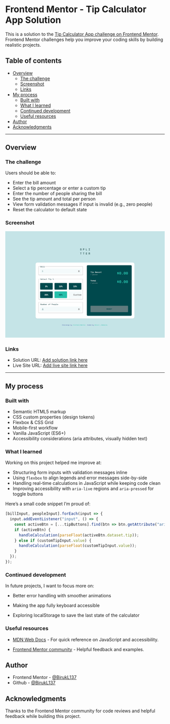 # Frontend Mentor - Tip Calculator App Solution

This is a solution to the [Tip Calculator App challenge on Frontend Mentor](https://www.frontendmentor.io/challenges/tip-calculator-app-ugJNGbJUX). Frontend Mentor challenges help you improve your coding skills by building realistic projects. 

## Table of contents

- [Overview](#overview)
  - [The challenge](#the-challenge)
  - [Screenshot](#screenshot)
  - [Links](#links)
- [My process](#my-process)
  - [Built with](#built-with)
  - [What I learned](#what-i-learned)
  - [Continued development](#continued-development)
  - [Useful resources](#useful-resources)
- [Author](#author)
- [Acknowledgments](#acknowledgments)

---

## Overview

### The challenge

Users should be able to:

- Enter the bill amount
- Select a tip percentage or enter a custom tip
- Enter the number of people sharing the bill
- See the tip amount and total per person
- View form validation messages if input is invalid (e.g., zero people)
- Reset the calculator to default state

### Screenshot

![](./screenshot.png)  

### Links

- Solution URL: [Add solution link here](https://www.frontendmentor.io/solutions/your-solution-link)
- Live Site URL: [Add live site link here](https://your-live-site-url.com)

---

## My process

### Built with

- Semantic HTML5 markup
- CSS custom properties (design tokens)
- Flexbox & CSS Grid
- Mobile-first workflow
- Vanilla JavaScript (ES6+)
- Accessibility considerations (aria attributes, visually hidden text)

### What I learned

Working on this project helped me improve at:

- Structuring form inputs with validation messages inline
- Using `flexbox` to align legends and error messages side-by-side
- Handling real-time calculations in JavaScript while keeping code clean
- Improving accessibility with `aria-live` regions and `aria-pressed` for toggle buttons

Here’s a small code snippet I’m proud of:

```js
[billInput, peopleInput].forEach(input => {
  input.addEventListener("input", () => {
    const activeBtn = [...tipButtons].find(btn => btn.getAttribute("aria-pressed") === "true");
    if (activeBtn) {
      handleCalculation(parseFloat(activeBtn.dataset.tip));
    } else if (customTipInput.value) {
      handleCalculation(parseFloat(customTipInput.value));
    }
  });
});

```

### Continued development

In future projects, I want to focus more on:

 - Better error handling with smoother animations

 - Making the app fully keyboard accessible

 - Exploring localStorage to save the last state of the calculator

### Useful resources

 - [MDN Web Docs](https://developer.mozilla.org/) - For quick reference on JavaScript and accessibility.

 - [Frontend Mentor community](https://www.frontendmentor.io/community) - Helpful feedback and examples.


## Author

- Frontend Mentor - [@BirukL137](https://www.frontendmentor.io/profile/BirukL137)
- Github - [@BirukL137](https://github.com/BirukL137)


## Acknowledgments

Thanks to the Frontend Mentor community for code reviews and helpful feedback while building this project.

